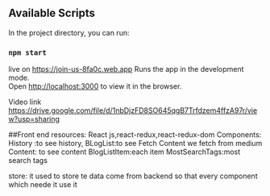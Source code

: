 ## Available Scripts

In the project directory, you can run:

### `npm start`
live on  https://join-us-8fa0c.web.app
Runs the app in the development mode.<br />
Open [http://localhost:3000](http://localhost:3000) to view it in the browser.

Video link https://drive.google.com/file/d/1nbDjzFD8SO645qgB7Trfdzem4ffzA97r/view?usp=sharing

##Front end
resources:
React js,react-redux,react-redux-dom
Components:
History :to see history,
BLogList:to see Fetch Content we fetch from medium
Content: to see content
BlogListItem:each item
MostSearchTags:most search tags

store:
it used to store te data come from backend so that every component which neede it use it
